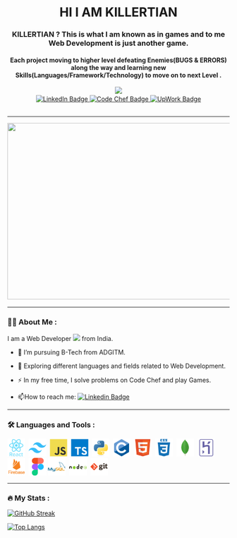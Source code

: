 <div id="header" align="center">
  <h1> HI I AM KILLERTIAN</h1>
  <h3> KILLERTIAN ? This is what I am known as in games and to me Web Development is just another game. </h3>
  <h4> Each project moving to higher level defeating Enemies(BUGS & ERRORS) along the way and learning new Skills(Languages/Framework/Technology) to move on to next Level .</h4>
  <img src="https://media.giphy.com/media/Ll22OhMLAlVDb8UQWe/giphy.gif" width="100"/>
</div>

<div id="badges" align="center">
  <a href="https://www.linkedin.com/in/om-sharma-18938b24b/">
    <img src="https://img.shields.io/badge/LinkedIn-blue?style=for-the-badge&logo=linkedin&logoColor=white" alt="LinkedIn Badge"/>
  </a>
  <a href="https://www.codechef.com/users/omsharma050322">
    <img src="https://img.shields.io/badge/Codechef-white?style=for-the-badge&logo=codechef&logoColor=brown" alt="Code Chef Badge"/>
  </a>
  <a href="https://www.upwork.com/freelancers/~01ff42169513e1f3ea">
    <img src="https://img.shields.io/badge/Upwork-green9?style=for-the-badge&logo=upwork&logoColor=white" alt="UpWork Badge"/>
  </a>
  
</div>
<div align="center">
  <img  src="https://komarev.com/ghpvc/?username=KILLERTIAN&style=flat-square&color=blue" alt=""/>
</div>

---

<div align="center">
  <img src="https://media.discordapp.net/attachments/1008571152479826060/1079454615206101154/KILLERTIAN_a_18year_webdeveloper_working_on_desktopsitting_on_c_6dec4f54-d6cf-4fac-bb9b-dabc96dcb777.png?width=904&height=452" width="800" height="400"/>
</div>

---

### :woman_technologist: About Me :

I am a Web Developer <img src="https://media.giphy.com/media/WUlplcMpOCEmTGBtBW/giphy.gif" width="30"> from India.

- :telescope: I’m pursuing B-Tech from ADGITM.

- :seedling: Exploring different languages and fields related to Web Development.

- :zap: In my free time, I solve problems on Code Chef and play Games.

- :mailbox:How to reach me: [![Linkedin Badge](https://img.shields.io/badge/-Om_Sharma-blue?style=flat&logo=Linkedin&logoColor=white)](https://www.linkedin.com/in/om-sharma-18938b24b/)

---

### :hammer_and_wrench: Languages and Tools :

<div>
  <img src="https://github.com/devicons/devicon/blob/master/icons/react/react-original-wordmark.svg" title="React" alt="React" width="40" height="40"/>&nbsp;
  <img src="https://github.com/devicons/devicon/blob/master/icons/tailwindcss/tailwindcss-plain.svg" title="TailWind" alt="Tailwind" width="40" height="40"/>&nbsp;
  <img src="https://github.com/devicons/devicon/blob/master/icons/javascript/javascript-original.svg" title="JavaScript" alt="JavaScript" width="40" height="40"/>&nbsp;
  <img src="https://github.com/devicons/devicon/blob/master/icons/typescript/typescript-original.svg" title="TypeScript" alt="JavaScript" width="40" height="40"/>&nbsp;
  <img src="https://github.com/devicons/devicon/blob/master/icons/python/python-original.svg" title="Python" alt="Java" width="40" height="40"/>&nbsp;
  <img src="https://github.com/devicons/devicon/blob/master/icons/c/c-original.svg?short_path=d0841f2" title="C" alt="Java" width="40" height="40"/>&nbsp;
  <img src="https://github.com/devicons/devicon/blob/master/icons/html5/html5-original.svg" title="HTML5" alt="HTML" width="40" height="40"/>&nbsp;
  <img src="https://github.com/devicons/devicon/blob/master/icons/css3/css3-plain-wordmark.svg"  title="CSS3" alt="CSS" width="40" height="40"/>&nbsp;
  <img src="https://github.com/devicons/devicon/blob/master/icons/mongodb/mongodb-original.svg" title="Mongodb" alt="Firebase" width="40" height="40"/>&nbsp;
  <img src="https://github.com/devicons/devicon/blob/master/icons/heroku/heroku-original.svg" title="Heroku" alt="Firebase" width="40" height="40"/>&nbsp;
  <img src="https://github.com/devicons/devicon/blob/master/icons/firebase/firebase-plain-wordmark.svg" title="Firebase" alt="Firebase" width="40" height="40"/>&nbsp;
  <img src="https://github.com/devicons/devicon/blob/master/icons/figma/figma-original.svg" title="Figma" alt="Figma" width="40" height="40"/>
  <img src="https://github.com/devicons/devicon/blob/master/icons/mysql/mysql-original-wordmark.svg" title="MySQL"  alt="MySQL" width="40" height="40"/>&nbsp;
  <img src="https://github.com/devicons/devicon/blob/master/icons/nodejs/nodejs-original-wordmark.svg" title="NodeJS" alt="NodeJS" width="40" height="40"/>&nbsp;
  <img src="https://github.com/devicons/devicon/blob/master/icons/git/git-original-wordmark.svg" title="Git" alt="Git" width="40" height="40"/>
   
  
</div>

---

### :fire: My Stats :

[![GitHub Streak](http://github-readme-streak-stats.herokuapp.com?user=KILLERTIAN&theme=dark&hide_border=true&date_format=M%20j%5B%2C%20Y%5D)](https://git.io/streak-stats)

[![Top Langs](https://github-readme-stats.vercel.app/api/top-langs/?username=killertian&theme=dark&hide_border=true&layout=compact)](https://github.com/anuraghazra/github-readme-stats)
